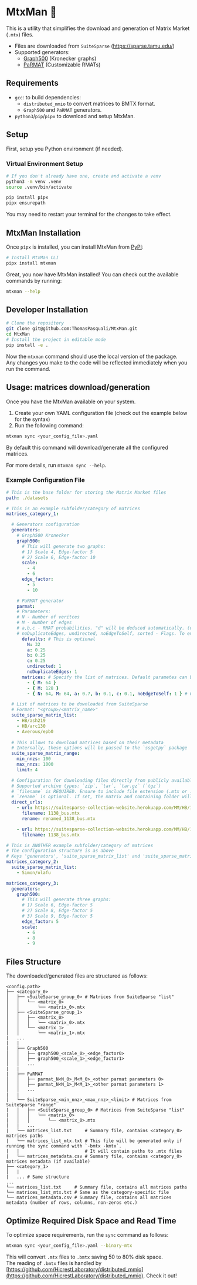# MtxMan 🔢

This is a utility that simplifies the download and generation of Matrix Market (`.mtx`) files.

* Files are downloaded from `SuiteSparse` (https://sparse.tamu.edu/)
* Supported generators:
    * [Graph500](https://github.com/graph500/graph500) (Kronecker graphs)
    * [PaRMAT](https://github.com/farkhor/PaRMAT) (Customizable RMATs)

## Requirements

- `gcc`: to build dependencies:
    - `distributed_mmio` to convert matrices to BMTX format.
    - `Graph500` and `PaRMAT` generators.
- `python3`/`pip`/`pipx` to download and setup MtxMan.

## Setup

First, setup you Python environment (if needed).

### Virtual Environment Setup

```bash
# If you don't already have one, create and activate a venv
python3 -m venv .venv
source .venv/bin/activate

pip install pipx
pipx ensurepath
```

You may need to restart your terminal for the changes to take effect.

## MtxMan Installation

Once `pipx` is installed, you can install MtxMan from [PyPI](https://pypi.org/project/mtxman/):

```bash
# Install MtxMan CLI
pipx install mtxman
```

Great, you now have MtxMan installed! You can check out the available commands by running:

```bash
mtxman --help
```

## Developer Installation

```bash
# Clone the repository
git clone git@github.com:ThomasPasquali/MtxMan.git
cd MtxMan
# Install the project in editable mode
pip install -e .
```

Now the `mtxman` command should use the local version of the package.  
Any changes you make to the code will be reflected immediately when you run the command.

## Usage: matrices download/generation

Once you have the MtxMan available on your system.

1) Create your own YAML configuration file (check out the example below for the syntax)
2) Run the following command:

```bash
mtxman sync <your_config_file>.yaml
```

By default this command will download/generate all the configured matrices.

For more details, run `mtxman sync --help`.

### Example Configuration File

```yaml
# This is the base folder for storing the Matrix Market files
path: ./datasets

# This is an example subfolder/category of matrices
matrices_category_1:

  # Generators configuration
  generators:
    # Graph500 Kronecker
    graph500:
      # This will generate two graphs:
      # 1) Scale 4, Edge-factor 5
      # 2) Scale 6, Edge-factor 10
      scale:
        - 4
        - 6
      edge_factor:
        - 5
        - 10

    # PaRMAT generator
    parmat:
    # Parameters:
    # N - Number of veritces
    # M - Number of edges
    # a,b,c - RMAT probabilities. "d" will be deduced automatically. (defaulf: a,b,c=0.25)
    # noDuplicateEdges, undirected, noEdgeToSelf, sorted - Flags. To enable a flag, please set it to 1. (default: 0)
      defaults: # This is optional
        N: 32
        a: 0.25
        b: 0.25
        c: 0.25
        undirected: 1
        noDuplicateEdges: 1
      matrices: # Specify the list of matrices. Default parametes can be overwritten
        - { M: 64 }
        - { M: 128 }
        - { N: 64, M: 64, a: 0.7, b: 0.1, c: 0.1, noEdgeToSelf: 1 } # Overriding defaults

  # List of matrices to be downloaded from SuiteSparse
  # Format: "<group>/<matrix_name>"
  suite_sparse_matrix_list:
    - HB/ash219
    - HB/arc130
    - Averous/epb0
  
  # This allows to download matrices based on their metadata
  # Internally, these options will be passed to the `ssgetpy` package
  suite_sparse_matrix_range:
    min_nnzs: 100
    max_nnzs: 1000
    limit: 4

  # Configuration for downloading files directly from publicly available URLs
  # Supported archive types: `zip`, `tar`, `tar.gz` (`tgz`)
  # `filename` is REQUIRED. Ensure to include file extension (.mtx or .bmtx)
  # `rename` is optional. If set, the matrix and containing folder will be renamed
  direct_urls:
    - url: https://suitesparse-collection-website.herokuapp.com/MM/HB/1138_bus.tar.gz
      filename: 1138_bus.mtx
      rename: renamed_1138_bus.mtx

    - url: https://suitesparse-collection-website.herokuapp.com/MM/HB/1138_bus.tar.gz
      filename: 1138_bus.mtx

# This is ANOTHER example subfolder/category of matrices
# The configuration structure is as above
# Keys 'generators', 'suite_sparse_matrix_list' and 'suite_sparse_matrix_range' are OPTIONAL
matrices_category_2:
  suite_sparse_matrix_list:
    - Simon/olafu

matrices_category_3:
  generators:
    graph500:
      # This will generate three graphs:
      # 1) Scale 6, Edge-factor 5
      # 2) Scale 8, Edge-factor 5
      # 3) Scale 9, Edge-factor 5
      edge_factor: 5
      scale:
        - 6
        - 8
        - 9
```

## Files Structure

The downloaded/generated files are structured as follows:

```
<config.path>
├── <category_0>
│   ├── <SuiteSparse_group_0> # Matrices from SuiteSparse "list"
│   │   └── <matrix_0>
│   │       └── <matrix_0>.mtx
│   ├── <SuiteSparse_group_1>
│   │   ├── <matrix_0>
│   │   │   └── <matrix_0>.mtx
│   │   └── <matrix_1>
│   │       └── <matrix_1>.mtx
|   ...
|   |
|   ├── Graph500
│   │   ├── graph500_<scale_0>_<edge_factor0>
│   │   ├── graph500_<scale_1>_<edge_factor1>
│   │   ...
|   |
|   ├── PaRMAT
│   │   ├── parmat_N<N_0>_M<M_0>_<other parmat parameters 0>
│   │   ├── parmat_N<N_1>_M<M_1>_<other parmat parameters 1>
│   │   ...
|   |
│   └── SuiteSparse_<min_nnz>_<max_nnz>_<limit> # Matrices from SuiteSparse "range"
|   │   ├── <SuiteSparse_group_0> # Matrices from SuiteSparse "list"
|   │   │   └── <matrix_0>
|   │   │       └── <matrix_0>.mtx
|   |   ...
|   └── matrices_list.txt     # Summary file, contains <category_0> matrices paths
|   └── matrices_list_mtx.txt # This file will be generated only if running the sync command with `-bmtx -kmtx`.
|   |                         # It will contain paths to .mtx files
|   └── matrices_metadata.csv # Summary file, contains <category_0> matrices metadata (if available)
├── <category_1>
│   |
|   ... # Same structure
...
└── matrices_list.txt     # Summary file, contains all matrices paths
└── matrices_list_mtx.txt # Same as the category-specific file
└── matrices_metadata.csv # Summary file, contains all matrices metadata (number of rows, columns, non-zeros etc.)
```

## Optimize Required Disk Space and Read Time

To optimize space requirements, run the `sync` command as follows:
```bash
mtxman sync <your_config_file>.yaml --binary-mtx
```

This will convert `.mtx` files to `.bmtx` saving 50 to 80% disk space.  
The reading of `.bmtx` files is handled by [https://github.com/HicrestLaboratory/distributed_mmio](https://github.com/HicrestLaboratory/distributed_mmio). Check it out!
